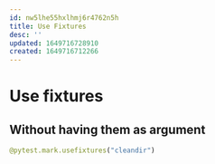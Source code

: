 ```yaml
---
id: nw5lhe55hxlhmj6r4762n5h
title: Use Fixtures
desc: ''
updated: 1649716728910
created: 1649716712266
---
```


# Use fixtures

## Without having them as argument

```py
@pytest.mark.usefixtures("cleandir")
```
